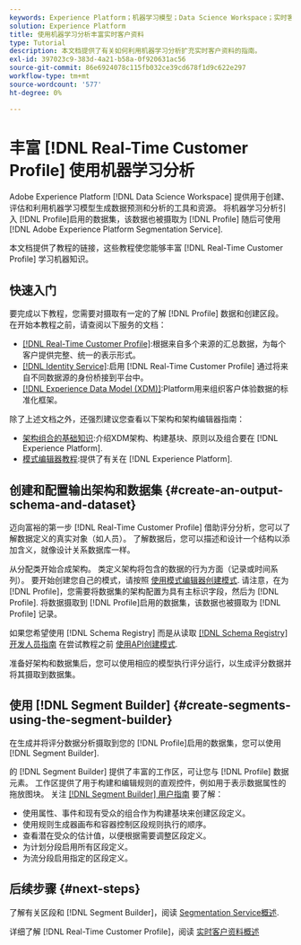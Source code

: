 ```yaml
---
keywords: Experience Platform；机器学习模型；Data Science Workspace；实时客户资料；热门主题；机器学习分析
solution: Experience Platform
title: 使用机器学习分析丰富实时客户资料
type: Tutorial
description: 本文档提供了有关如何利用机器学习分析扩充实时客户资料的指南。
exl-id: 397023c9-383d-4a21-b58a-0f920631ac56
source-git-commit: 86e6924078c115fb032ce39cd678f1d9c622e297
workflow-type: tm+mt
source-wordcount: '577'
ht-degree: 0%

---
```


# 丰富 [!DNL Real-Time Customer Profile] 使用机器学习分析

Adobe Experience Platform [!DNL Data Science Workspace] 提供用于创建、评估和利用机器学习模型生成数据预测和分析的工具和资源。 将机器学习分析引入 [!DNL Profile]启用的数据集，该数据也被摄取为 [!DNL Profile] 随后可使用 [!DNL Adobe Experience Platform Segmentation Service].

本文档提供了教程的链接，这些教程使您能够丰富 [!DNL Real-Time Customer Profile] 学习机器知识。

## 快速入门

要完成以下教程，您需要对摄取有一定的了解 [!DNL Profile] 数据和创建区段。 在开始本教程之前，请查阅以下服务的文档：

- [[!DNL Real-Time Customer Profile]](../../profile/home.md):根据来自多个来源的汇总数据，为每个客户提供完整、统一的表示形式。
- [[!DNL Identity Service]](../../identity-service/home.md):启用 [!DNL Real-Time Customer Profile] 通过将来自不同数据源的身份桥接到平台中。
- [[!DNL Experience Data Model (XDM)]](../../xdm/home.md):Platform用来组织客户体验数据的标准化框架。

除了上述文档之外，还强烈建议您查看以下架构和架构编辑器指南：

- [架构组合的基础知识](../../xdm/schema/composition.md):介绍XDM架构、构建基块、原则以及组合要在 [!DNL Experience Platform].
- [模式编辑器教程](../../xdm/tutorials/create-schema-ui.md):提供了有关在 [!DNL Experience Platform].

## 创建和配置输出架构和数据集 {#create-an-output-schema-and-dataset}

迈向富裕的第一步 [!DNL Real-Time Customer Profile] 借助评分分析，您可以了解数据定义的真实对象（如人员）。 了解数据后，您可以描述和设计一个结构以添加含义，就像设计关系数据库一样。

从分配类开始合成架构。 类定义架构将包含的数据的行为方面（记录或时间系列）。 要开始创建您自己的模式，请按照 [使用模式编辑器创建模式](../../xdm/tutorials/create-schema-ui.md). 请注意，在为 [!DNL Profile]，您需要将数据集的架构配置为具有主标识字段，然后为 [!DNL Profile]. 将数据摄取到 [!DNL Profile]启用的数据集，该数据也被摄取为 [!DNL Profile] 记录。

如果您希望使用 [!DNL Schema Registry] 而是从读取 [[!DNL Schema Registry] 开发人员指南](../../xdm/api/getting-started.md) 在尝试教程之前 [使用API创建模式](../../xdm/tutorials/create-schema-api.md).

准备好架构和数据集后，您可以使用相应的模型执行评分运行，以生成评分数据并将其摄取到数据集。

## 使用 [!DNL Segment Builder] {#create-segments-using-the-segment-builder}

在生成并将评分数据分析摄取到您的 [!DNL Profile]启用的数据集，您可以使用 [!DNL Segment Builder].

的 [!DNL Segment Builder] 提供了丰富的工作区，可让您与 [!DNL Profile] 数据元素。 工作区提供了用于构建和编辑规则的直观控件，例如用于表示数据属性的拖放图块。 关注 [[!DNL Segment Builder] 用户指南](../../segmentation/ui/segment-builder.md) 要了解：

- 使用属性、事件和现有受众的组合作为构建基块来创建区段定义。
- 使用规则生成器画布和容器控制区段规则执行的顺序。
- 查看潜在受众的估计值，以便根据需要调整区段定义。
- 为计划分段启用所有区段定义。
- 为流分段启用指定的区段定义。

## 后续步骤 {#next-steps}

了解有关区段和 [!DNL Segment Builder]，阅读 [Segmentation Service概述](../../segmentation/home.md).

详细了解 [!DNL Real-Time Customer Profile]，阅读 [实时客户资料概述](../../profile/home.md)
